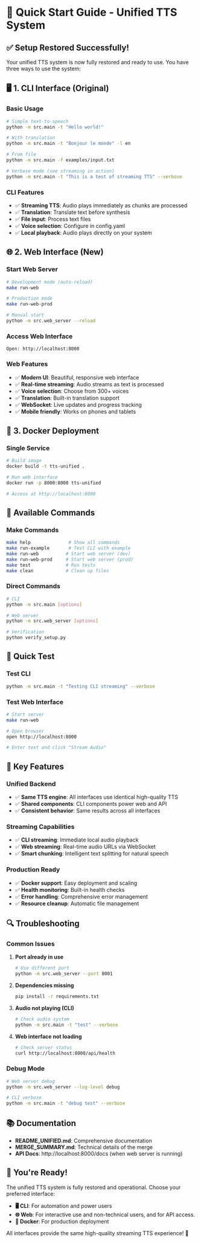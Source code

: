 # 🚀 Quick Start Guide - Unified TTS System

## ✅ **Setup Restored Successfully!**

Your unified TTS system is now fully restored and ready to use. You have three ways to use the system:

## 🖥️ **1. CLI Interface (Original)**

### Basic Usage
```bash
# Simple text-to-speech
python -m src.main -t "Hello world!"

# With translation
python -m src.main -t "Bonjour le monde" -l en

# From file
python -m src.main -f examples/input.txt

# Verbose mode (see streaming in action)
python -m src.main -t "This is a test of streaming TTS" --verbose
```

### CLI Features
- ✅ **Streaming TTS**: Audio plays immediately as chunks are processed
- ✅ **Translation**: Translate text before synthesis
- ✅ **File input**: Process text files
- ✅ **Voice selection**: Configure in config.yaml
- ✅ **Local playback**: Audio plays directly on your system

## 🌐 **2. Web Interface (New)**

### Start Web Server
```bash
# Development mode (auto-reload)
make run-web

# Production mode
make run-web-prod

# Manual start
python -m src.web_server --reload
```

### Access Web Interface
```
Open: http://localhost:8000
```

### Web Features
- ✅ **Modern UI**: Beautiful, responsive web interface
- ✅ **Real-time streaming**: Audio streams as text is processed
- ✅ **Voice selection**: Choose from 300+ voices
- ✅ **Translation**: Built-in translation support
- ✅ **WebSocket**: Live updates and progress tracking
- ✅ **Mobile friendly**: Works on phones and tablets

## 🐳 **3. Docker Deployment**

### Single Service
```bash
# Build image
docker build -t tts-unified .

# Run web interface
docker run -p 8000:8000 tts-unified

# Access at http://localhost:8000
```

## 🔧 **Available Commands**

### Make Commands
```bash
make help              # Show all commands
make run-example       # Test CLI with example
make run-web          # Start web server (dev)
make run-web-prod     # Start web server (prod)
make test             # Run tests
make clean            # Clean up files
```

### Direct Commands
```bash
# CLI
python -m src.main [options]

# Web server
python -m src.web_server [options]

# Verification
python verify_setup.py
```

## 🎯 **Quick Test**

### Test CLI
```bash
python -m src.main -t "Testing CLI streaming" --verbose
```

### Test Web Interface
```bash
# Start server
make run-web

# Open browser
open http://localhost:8000

# Enter text and click "Stream Audio"
```

## 🌟 **Key Features**

### Unified Backend
- ✅ **Same TTS engine**: All interfaces use identical high-quality TTS
- ✅ **Shared components**: CLI components power web and API
- ✅ **Consistent behavior**: Same results across all interfaces

### Streaming Capabilities
- ✅ **CLI streaming**: Immediate local audio playback
- ✅ **Web streaming**: Real-time audio URLs via WebSocket
- ✅ **Smart chunking**: Intelligent text splitting for natural speech

### Production Ready
- ✅ **Docker support**: Easy deployment and scaling
- ✅ **Health monitoring**: Built-in health checks
- ✅ **Error handling**: Comprehensive error management
- ✅ **Resource cleanup**: Automatic file management

## 🔍 **Troubleshooting**

### Common Issues

1. **Port already in use**
   ```bash
   # Use different port
   python -m src.web_server --port 8001
   ```

2. **Dependencies missing**
   ```bash
   pip install -r requirements.txt
   ```

3. **Audio not playing (CLI)**
   ```bash
   # Check audio system
   python -m src.main -t "test" --verbose
   ```

4. **Web interface not loading**
   ```bash
   # Check server status
   curl http://localhost:8000/api/health
   ```

### Debug Mode
```bash
# Web server debug
python -m src.web_server --log-level debug

# CLI verbose
python -m src.main -t "debug test" --verbose
```

## 📚 **Documentation**

- **README_UNIFIED.md**: Comprehensive documentation
- **MERGE_SUMMARY.md**: Technical details of the merge
- **API Docs**: http://localhost:8000/docs (when web server is running)

## 🎉 **You're Ready!**

The unified TTS system is fully restored and operational. Choose your preferred interface:

- **🖥️ CLI**: For automation and power users
- **🌐 Web**: For interactive use and non-technical users, and for API access.
- **🐳 Docker**: For production deployment

All interfaces provide the same high-quality streaming TTS experience! 🎵